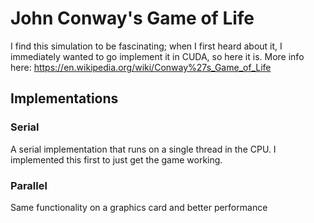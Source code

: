 # John Conway's Game of Life
I find this simulation to be fascinating; when I first heard about it, I immediately wanted to go implement it in CUDA, so here it is. More info here: https://en.wikipedia.org/wiki/Conway%27s_Game_of_Life

## Implementations
### Serial
A serial implementation that runs on a single thread in the CPU. I implemented this first to just get the game working.

### Parallel
Same functionality on a graphics card and better performance